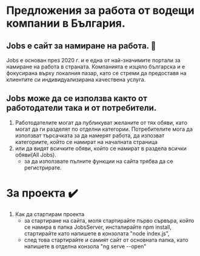 # Предложения за работа от водещи компании в България. 

## Jobs е сайт за намиране на работа. :mag_right:
Jobs е основан през 2020 г. и е една от най-значимите портали за намиране на работа в страната. Компанията е изцяло българска и е фокусирана върху локалния пазар, като се стреми да предоставя на клиентите си индивидуализирана качествена услуга.

## Jobs може да се използва както от работодатели така и от потребители.
1. Работодателите могат да публикуват желаните от тях обяви, като могат да ги разделят по отделни категории.
Потребителите мога да използват търсачката за да намерят работа, да изпозват категориите, който се намират на началната страница
2. или да видят всичките обяви, който се намират в раздела всички обяви(All Jobs).
     - за да използвате пълните функции на сайта трябва да се регистрирате. 

# За проекта ✔️
1.  Как да стартирам проекта
     - за стартиране на сайта, моля стартирайте първо сървъра, който се намира в папка JobsServer, инсталирайте npm install, 
стартирайте като напишете в конзолата "node index.js", 
     - след това стартирайте и самият сайт от основната папка, като напишете в отделна конзола "ng serve --open"